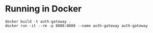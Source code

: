 # Running in Docker

```
docker build -t auth-gateway .
docker run -it --rm -p 8080:8080 --name auth-gateway auth-gateway
```
